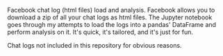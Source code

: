 Facebook chat log (html files) load and analysis. Facebook allows you to download a zip of all your chat logs as html files. The Jupyter notebook goes through my attempts to load the logs into a pandas' DataFrame and perform analysis on it. It's quick, it's tailored, and it's just for fun.

Chat logs not included in this repository for obvious reasons.
